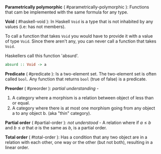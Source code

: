 

**Parametrically polymorphic** ( #parametrically-polymorphic ): Functions that cam be implemented with the same formula for any type.

**Void** ( #haskell-void ): In Haskell `Void` is a type that is not inhabited by any values (i.e: has not members).

To call a function that takes `Void` you would have to provide it with a value of type `Void`. Since there aren't any, you can never call a function that takes `Void`.

Haskellers call this function 'absurd'.

```haskell
absurd :: Void -> a
```


**Predicate** ( #predicate ): Is a two-element set. The two-element set is often called `bool`. Any function that returns `bool` (true of false) is a predicate.

**Preorder** ( #preorder ): *partial understanding* - 
1. A category where a morphism is a relation between object of less than or equal.
2. A category where there is at most one morphism going from any object a to any object b. (aka "thin" category).

**Partial order** ( #partial-order ): *not understood* - A relation where if $a \leq b$ and $b \leq a$ that $a$ is the same as $b$, is a partial order.

**Total order** ( #total-order ): Has a condition that any two object are in a relation with each other, one way or the other (but not both), resulting in a linear order.

